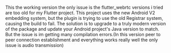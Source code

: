 This the working version the only issue is the flutter_webrtc versions i tried are too old for my Flutter project. This project uses the new Android V2 embedding system, but the plugin is trying 
to use the old Registrar system, causing the build to fail. The solution is to upgrade to a truly modern version of the package and update your Android project's Java version to match. But the issue 
is im getting many compilation errors.(In this version peer to peer connection establishment and everything works really well the only issue is audio transmission)

